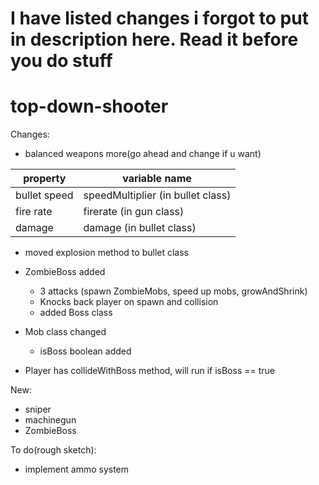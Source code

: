 # I have listed changes i forgot to put in description here. Read it before you do stuff
# top-down-shooter

Changes:
- balanced weapons more(go ahead and change if u want)

property | variable name
--- | ---
bullet speed | speedMultiplier (in bullet class)
fire rate | firerate (in gun class)
damage | damage (in bullet class)


- moved explosion method to bullet class

- ZombieBoss added
  - 3 attacks (spawn ZombieMobs, speed up mobs, growAndShrink)
  - Knocks back player on spawn and collision
  - added Boss class
- Mob class changed
  - isBoss boolean added
- Player has collideWithBoss method, will run if isBoss == true
  
New:
- sniper
- machinegun
- ZombieBoss

To do(rough sketch):
- implement ammo system

